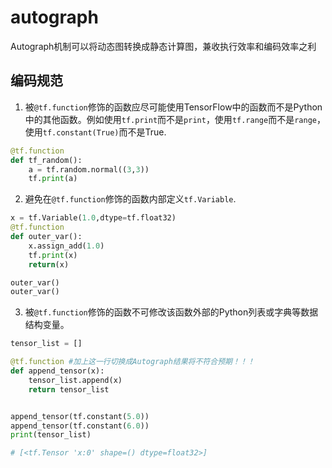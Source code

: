 # autograph

Autograph机制可以将动态图转换成静态计算图，兼收执行效率和编码效率之利

## 编码规范

1. 被`@tf.function`修饰的函数应尽可能使用TensorFlow中的函数而不是Python中的其他函数。例如使用`tf.print`而不是`print`，使用`tf.range`而不是`range`，使用`tf.constant(True)`而不是True.

```python
@tf.function
def tf_random():
    a = tf.random.normal((3,3))
    tf.print(a)
```

2. 避免在`@tf.function`修饰的函数内部定义`tf.Variable`.

```python
x = tf.Variable(1.0,dtype=tf.float32)
@tf.function
def outer_var():
    x.assign_add(1.0)
    tf.print(x)
    return(x)

outer_var() 
outer_var()
```

3. 被`@tf.function`修饰的函数不可修改该函数外部的Python列表或字典等数据结构变量。

```python
tensor_list = []

@tf.function #加上这一行切换成Autograph结果将不符合预期！！！
def append_tensor(x):
    tensor_list.append(x)
    return tensor_list


append_tensor(tf.constant(5.0))
append_tensor(tf.constant(6.0))
print(tensor_list)

# [<tf.Tensor 'x:0' shape=() dtype=float32>]
```




